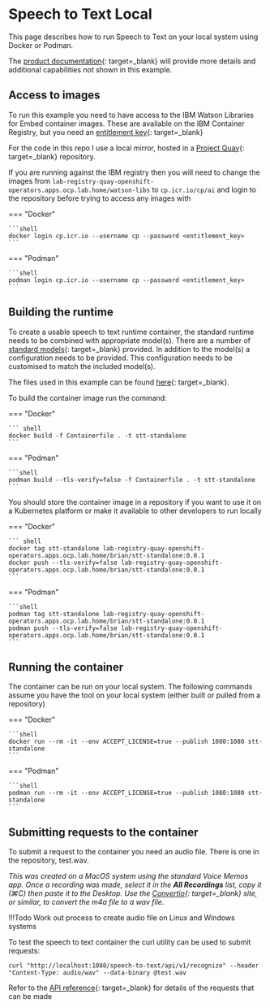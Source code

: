 # Speech to Text Local

<!--- cSpell:ignore Convertio -->

This page describes how to run Speech to Text on your local system using Docker or Podman.

The [product documentation](https://www.ibm.com/docs/en/watson-libraries?topic=rc-run-docker-run){: target=_blank} will provide more details and additional capabilities not shown in this example.

## Access to images

To run this example you need to have access to the IBM Watson Libraries for Embed container images.  These are available on the IBM Container Registry, but you need an [entitlement key](https://myibm.ibm.com/products-services/containerlibrary){: target=_blank}

For the code in this repo I use a local mirror, hosted in a [Project Quay](https://www.projectquay.io){: target=_blank} repository.

If you are running against the IBM registry then you will need to change the images from `lab-registry-quay-openshift-operators.apps.ocp.lab.home/watson-libs` to `cp.icr.io/cp/ai` and login to the repository before trying to access any images with

=== "Docker"

    ```shell
    docker login cp.icr.io --username cp --password <entitlement_key>
    ```

=== "Podman"

    ```shell
    podman login cp.icr.io --username cp --password <entitlement_key>
    ```

## Building the runtime

To create a usable speech to text runtime container, the standard runtime needs to be combined with appropriate model(s).  There are a number of [standard models](https://www.ibm.com/docs/en/SSLEKE/SPEECH/stt_models_catalog.html){: target=_blank} provided.  In addition to the model(s) a configuration needs to be provided.  This configuration needs to be customised to match the included model(s).

The files used in this example can be found [here](https://github.com/binnes/watson-libraries/tree/main/speech/stt_local){: target=_blank}.

To build the container image run the command:

=== "Docker"

    ``` shell
    docker build -f Containerfile . -t stt-standalone
    ```

=== "Podman"

    ```shell
    podman build --tls-verify=false -f Containerfile . -t stt-standalone
    ```

You should store the container image in a repository if you want to use it on a Kubernetes platform or make it available to other developers to run locally

=== "Docker"

    ``` shell
    docker tag stt-standalone lab-registry-quay-openshift-operators.apps.ocp.lab.home/brian/stt-standalone:0.0.1
    docker push --tls-verify=false lab-registry-quay-openshift-operators.apps.ocp.lab.home/brian/stt-standalone:0.0.1
    ```

=== "Podman"

    ```shell
    podman tag stt-standalone lab-registry-quay-openshift-operators.apps.ocp.lab.home/brian/stt-standalone:0.0.1
    podman push --tls-verify=false lab-registry-quay-openshift-operators.apps.ocp.lab.home/brian/stt-standalone:0.0.1
    ```

## Running the container

The container can be run on your local system.  The following commands assume you have the tool on your local system (either built or pulled from a repository)

=== "Docker"

    ```shell
    docker run --rm -it --env ACCEPT_LICENSE=true --publish 1080:1080 stt-standalone
    ```

=== "Podman"

    ```shell
    podman run --rm -it --env ACCEPT_LICENSE=true --publish 1080:1080 stt-standalone
    ```

## Submitting requests to the container

To submit a request to the container you need an audio file.  There is one in the repository, test.wav.

*This was created on a MacOS system using the standard Voice Memos app.  Once a recording was made, select it in the **All Recordings** list, copy it (⌘C) then paste it to the Desktop.  Use the [Convertio](https://convertio.co){: target=_blank} site, or similar, to convert the m4a file to a wav file.*

!!!Todo
    Work out process to create audio file on Linux and Windows systems

To test the speech to text container the curl utility can be used to submit requests:


```shell
curl "http://localhost:1080/speech-to-text/api/v1/recognize" --header "Content-Type: audio/wav" --data-binary @test.wav
```

Refer to the [API reference](https://cloud.ibm.com/apidocs/speech-to-text){: target=_blank} for details of the requests that can be made
